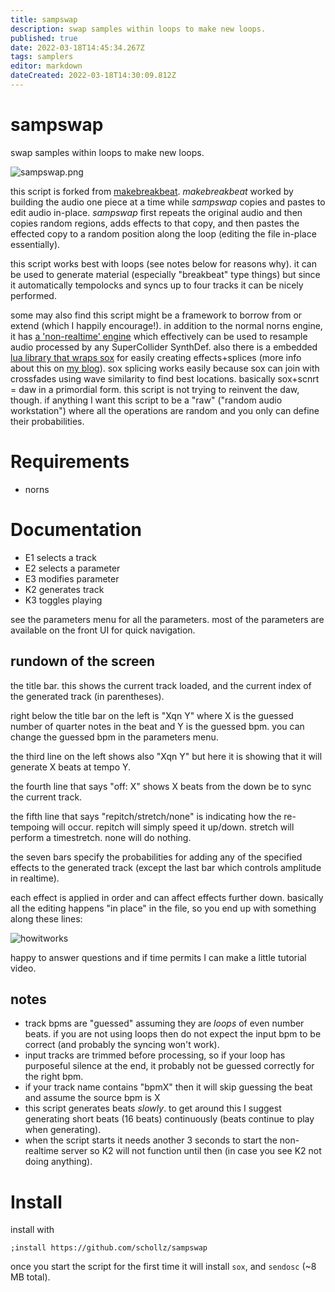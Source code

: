 ```yaml
---
title: sampswap
description: swap samples within loops to make new loops.
published: true
date: 2022-03-18T14:45:34.267Z
tags: samplers
editor: markdown
dateCreated: 2022-03-18T14:30:09.812Z
---
```


# sampswap

swap samples within loops to make new loops.


![sampswap.png](/community/infinitedigits/sampswap.png)

this script is forked from [makebreakbeat](https://github.com/schollz/makebreakbeat). *makebreakbeat* worked by building the audio one piece at a time while *sampswap* copies and pastes to edit audio in-place. *sampswap* first repeats the original audio and then copies random regions, adds effects to that copy, and then pastes the effected copy to a random position along the loop (editing the file in-place essentially).

this script works best with loops (see notes below for reasons why). it can be used to generate material (especially "breakbeat" type things) but since it automatically tempolocks and syncs up to four tracks it can be nicely performed. 

some may also find this script might be a framework to borrow from or extend (which I happily encourage!). in addition to the normal norns engine, it has [a 'non-realtime' engine](https://github.com/schollz/sampswap/blob/main/lib/Engine_Sampswap.sc#L24-L78) which effectively can be used to resample audio processed by any SuperCollider SynthDef. also there is a embedded [lua library that wraps sox](https://github.com/schollz/sampswap/blob/main/lib/sampswap.lua#L410-L430) for easily creating effects+splices (more info about this on [my blog](https://schollz.com/blog/sampswap/)). sox splicing works easily because sox can join with crossfades using wave similarity to find best locations. basically sox+scnrt = daw in a primordial form. this script is not trying to reinvent the daw, though. if anything I want this script to be a "raw" ("random audio workstation") where all the operations are random and you only can define their probabilities.


# Requirements

- norns

# Documentation

- E1 selects a track
- E2 selects a parameter
- E3 modifies parameter
- K2 generates track
- K3 toggles playing

see the parameters menu for all the parameters. most of the parameters are available on the front UI for quick navigation.

## rundown of the screen

the title bar. this shows the current track loaded, and the current index of the generated track (in parentheses).

right below the title bar on the left is "Xqn Y" where X is the guessed number of quarter notes in the beat and Y is the guessed bpm. you can change the guessed bpm in the parameters menu.

the third line on the left shows also "Xqn Y" but here it is showing that it will generate X beats at tempo Y.

the fourth line that says "off: X" shows X beats from the down be to sync the current track.

the fifth line that says "repitch/stretch/none" is indicating how the re-tempoing will occur. repitch will simply speed it up/down. stretch will perform a timestretch. none will do nothing.

the seven bars specify the probabilities for adding any of the specified effects to the generated track (except the last bar 
which controls amplitude in realtime).

each effect is applied in order and can affect effects further down. basically all the editing happens "in place" in the file, so you end up with something along these lines:

![howitworks](https://user-images.githubusercontent.com/6550035/157556885-5b99578c-b68e-4253-8dfb-6e95278e2b58.jpg)

happy to answer questions and if time permits I can make a little tutorial video.


## notes

- track bpms are "guessed" assuming they are *loops* of even number beats. if you are not using loops then do not expect the input bpm to be correct (and probably the syncing won't work). 
- input tracks are trimmed before processing, so if your loop has purposeful silence at the end, it probably not be guessed correctly for the right bpm.
- if your track name contains "bpmX" then it will skip guessing the beat and assume the source bpm is X
- this script generates beats *slowly*. to get around this I suggest generating short beats (16 beats) continuously (beats continue to play when generating).
- when the script starts it needs another 3 seconds to start the non-realtime server so K2 will not function until then (in case you see K2 not doing anything).

# Install

install with

```
;install https://github.com/schollz/sampswap
```

once you start the script for the first time it will install `sox`, and `sendosc` (~8 MB total).

